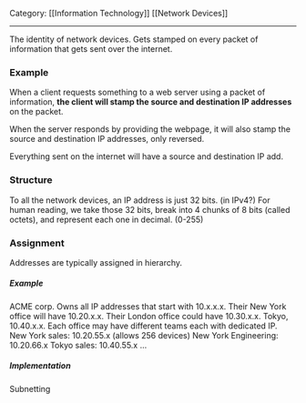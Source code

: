 Category: [[Information Technology]] [[Network Devices]]
___
The identity of network devices. Gets stamped on every packet of information that gets sent over the internet. 

### Example
When a client requests something to a web server using a packet of information, **the client will stamp the source and destination IP addresses** on the packet. 

When the server responds by providing the webpage, it will also stamp the source and destination IP addresses, only reversed. 

Everything sent on the internet will have a source and destination IP add. 

### Structure
To all the network devices, an IP address is just 32 bits. (in IPv4?)
For human reading, we take those 32 bits, break into 4 chunks of 8 bits (called octets), and represent each one in decimal. (0-255)

### Assignment
Addresses are typically assigned in hierarchy.
##### Example
ACME corp. Owns all IP addresses that start with 10.x.x.x. 
Their New York office will have 10.20.x.x.
Their London office could have 10.30.x.x.
Tokyo, 10.40.x.x.
Each office may have different teams each with dedicated IP. 
New York sales: 10.20.55.x (allows 256 devices)
New York Engineering: 10.20.66.x
Tokyo sales: 10.40.55.x
...
##### Implementation
Subnetting


